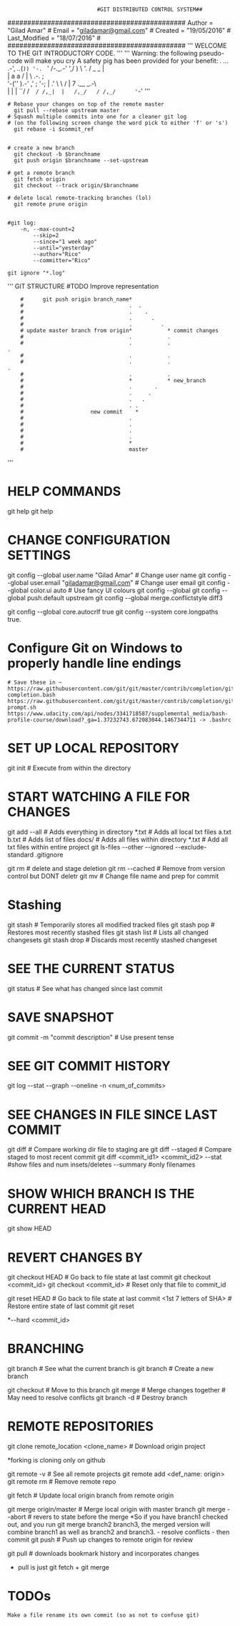                                 #GIT DISTRIBUTED CONTROL SYSTEM##
#############################################
Author = "Gilad Amar"                        #
Email = "giladamar@gmail.com"                #
Created = "19/05/2016"                        #
Last_Modified  =  "18/07/2016"                #
#############################################
'''
    WELCOME TO THE GIT INTRODUCTORY CODE.
'''
''' Warning: the following pseudo-code will make you cry
     A safety pig has been provided for your benefit:
 _._ _..._ .-',     _.._(`))
'-. `     '  /-._.-'    ',/
   )         \            '.
  / _    _    |             \
 |  a    a    /              |
 \   .-.                     ;  
  '-('' ).-'       ,'       ;
     '-;           |      .'
        \           \    /
        | 7  .__  _.-\   \
        | |  |  ``/  /`  /
       /,_|  |   /,_/   /
          /,_/      '`-'
'''


    # Rebase your changes on top of the remote master
      git pull --rebase upstream master
    # Squash multiple commits into one for a cleaner git log
    # (on the following screen change the word pick to either 'f' or 's')
      git rebase -i $commit_ref


    # create a new branch
      git checkout -b $branchname
      git push origin $branchname --set-upstream

    # get a remote branch
      git fetch origin
      git checkout --track origin/$branchname

    # delete local remote-tracking branches (lol)
      git remote prune origin


    #git log:
        -n, --max-count=2
            --skip=2
            --since="1 week ago"
            --until="yesterday"
            --author="Rico"
            --committer="Rico"

    git ignore "*.log"
''' GIT STRUCTURE #TODO Improve representation
                                            
                                            

        #      git push origin branch_name*          
        #                                 .  .       
        #                                 .    .
        #                                 .      .
        #                                 .         .  
        # update master branch from origin*           * commit changes
        #                                 .           .
        #                                 .           .                                                       .
        #                                 .           .                                            
        #                                 .           .                                                       .
        #                                 .           .
        #                                 *           * new_branch
        #                                 .       .
        #                                 .     .
        #                                 .   .  
        #                                 . .
        #                     new commit    *
        #                                 .
        #                                 .
        #                                 .
        #                                 .
        #                                 *
        #                                 master
'''
# HELP COMMANDS
git help
git help <command>


# CHANGE CONFIGURATION SETTINGS
git config --global user.name "Gilad Amar"                 # Change user name
git config --global user.email "giladamar@gmail.com"    # Change user email
git config --global color.ui auto                        # Use fancy UI colours
git config --global <cmd to open def editor>
git config --global push.default upstream
git config --global merge.conflictstyle diff3

git config --global core.autocrlf true
git config --system core.longpaths true.

# Configure Git on Windows to properly handle line endings
    # Save these in ~
    https://raw.githubusercontent.com/git/git/master/contrib/completion/git-completion.bash
    https://raw.githubusercontent.com/git/git/master/contrib/completion/git-prompt.sh
    https://www.udacity.com/api/nodes/3341718587/supplemental_media/bash-profile-course/download?_ga=1.37232743.672083044.1467344711 -> .bashrc

# SET UP LOCAL REPOSITORY
git init    # Execute from within the directory


# START WATCHING A FILE FOR CHANGES
git add --all       # Adds everything in directory
        *.txt       # Adds all local txt files
        a.txt b.txt # Adds list of files
        docs/       # Adds all files within directory
        *.txt       # Add all txt files within entire project
git ls-files
    --other
    --ignored
    --exclude-standard
.gitignore

git rm          # delete and stage deletion
git rm --cached # Remove from version control but DONT deletr
git mv          # Change file name and prep for commit

# Stashing
git stash       # Temporarily stores all modified tracked files
git stash pop   # Restores most recently stashed files
git stash list  # Lists all changed changesets
git stash drop  # Discards most recently stashed changeset

# SEE THE CURRENT STATUS
git status             # See what has changed since last commit


# SAVE SNAPSHOT
git commit -m "commit description" # Use present tense


# SEE GIT COMMIT HISTORY
git log 
    --stat 
    --graph
    --oneline
    -n <num_of_commits>


# SEE CHANGES IN FILE SINCE LAST COMMIT
git diff <filename>                 # Compare working dir file to staging are
git diff --staged                   # Compare staged to most recent commit
git diff <commit_id1> <commit_id2>
    --stat      #show files and num insets/deletes
    --summary   #only filenames


# SHOW WHICH BRANCH IS THE CURRENT HEAD
git show HEAD


# REVERT CHANGES BY 
git checkout HEAD <file name>       # Go back to file state at last commit 
git checkout <commit_id>
git checkout <commit_id> <filename> # Reset only that file to commit_id

git reset HEAD <filename>           # Go back to file state at last commit 
            <1st 7 letters of SHA>  # Restore entire state of last commit
git reset <filename>

*--hard <commit_id>


# BRANCHING
git branch                                              # See what the current branch is
git branch <new branch name>                            # Create a new branch

git checkout <branch name>                              # Move to this branch
<run on recipient branch> git merge <changed branch>    # Merge changes together
                                                        # May need to resolve conflicts
git branch -d <branch name>                             # Destroy branch 


# REMOTE REPOSITORIES
git clone remote_location <clone_name>  # Download origin project

*forking is cloning only on github

git remote -v                           # See all remote projects
git remote add <def_name: origin> <url>
git remote rm <name>                    # Remove remote repo

git fetch <remote name>                 # Update local origin branch from remote origin

git merge origin/master                 # Merge local origin with master branch
git merge --abort                       # revers to state before the merge
*So if you have branch1 checked out, and you run git merge branch2 branch3, the merged version will combine branch1 as well as branch2 and branch3.
        - resolve conflicts
        - then commit
git push  <remote name> <local branch_name> # Push up changes to remote origin for review

git pull  <remote> <branch>                 # downloads bookmark history and incorporates changes
* pull is just git fetch + git merge




# TODOs
    Make a file rename its own commit (so as not to confuse git)